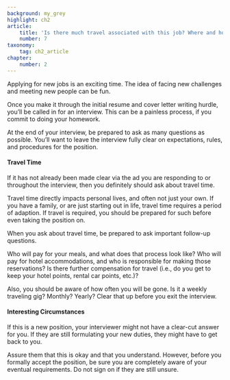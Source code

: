 ```yaml
---
background: my_grey
highlight: ch2
article:
    title: 'Is there much travel associated with this job? Where and how often?'
    number: 7
taxonomy:
    tag: ch2_article
chapter:
    number: 2
---
```

Applying for new jobs is an exciting time. The idea of facing new challenges and meeting new people can be fun.

Once you make it through the initial resume and cover letter writing hurdle, you’ll be called in for an interview. This can be a painless process, if you commit to doing your homework.

At the end of your interview, be prepared to ask as many questions as possible. You’ll want to leave the interview fully clear on expectations, rules, and procedures for the position.

#### Travel Time
If it has not already been made clear via the ad you are responding to or throughout the interview, then you definitely should ask about travel time.

Travel time directly impacts personal lives, and often not just your own. If you have a family, or are just starting out in life, travel time requires a period of adaption. If travel is required, you should be prepared for such before even taking the position on.

When you ask about travel time, be prepared to ask important follow-up questions.

Who will pay for your meals, and what does that process look like? Who will pay for hotel accommodations, and who is responsible for making those reservations? Is there further compensation for travel (i.e., do you get to keep your hotel points, rental car points, etc.)?

Also, you should be aware of how often you will be gone. Is it a weekly traveling gig? Monthly? Yearly? Clear that up before you exit the interview.

#### Interesting Circumstances
If this is a new position, your interviewer might not have a clear-cut answer for you.  If they are still formulating your new duties, they might have to get back to you.

Assure them that this is okay and that you understand. However, before you formally accept the position, be sure you are completely aware of your eventual requirements. Do not sign on if they are still unsure.